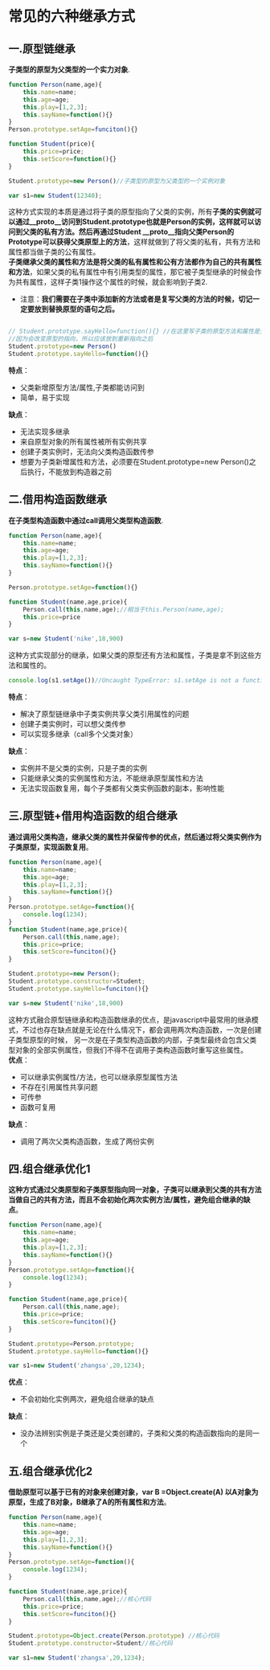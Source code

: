 # 常见的六种继承方式

## 一.原型链继承

**子类型的原型为父类型的一个实力对象**.

```javascript
function Person(name,age){
    this.name=name;
    this.age=age;
    this.play=[1,2,3];
    this.sayName=function(){}
}
Person.prototype.setAge=funciton(){}

function Student(price){
    this.price=price;
    this.setScore=function(){}
}

Student.prototype=new Person()//子类型的原型为父类型的一个实例对象

var s1=new Student(12340);
```

这种方式实现的本质是通过将子类的原型指向了父类的实例，所有**子类的实例就可以通过__proto__访问到Student.prototype也就是Person的实例，这样就可以访问到父类的私有方法。然后再通过Student __proto__指向父类Person的Prototype可以获得父类原型上的方法**，这样就做到了将父类的私有，共有方法和属性都当做子类的公有属性。  
**子类继承父类的属性和方法是将父类的私有属性和公有方法都作为自己的共有属性和方法**，如果父类的私有属性中有引用类型的属性，那它被子类型继承的时候会作为共有属性，这样子类1操作这个属性的时候，就会影响到子类2.

* 注意：**我们需要在子类中添加新的方法或者是复写父类的方法的时候，切记一定要放到替换原型的语句之后。**

```javascript

// Student.prototype.sayHello=function(){} //在这里写子类的原型方法和属性是无效的
//因为会改变原型的指向，所以应该放到重新指向之后
Student.prototype=new Person()
Student.prototype.sayHello=function(){}
```

**特点**：

* 父类新增原型方法/属性,子类都能访问到
* 简单，易于实现

**缺点**：

* 无法实现多继承
* 来自原型对象的所有属性被所有实例共享
* 创建子类实例时，无法向父类构造函数传参
* 想要为子类新增属性和方法，必须要在Student.prototype=new Person()之后执行，不能放到构造器之前

## 二.借用构造函数继承

**在子类型构造函数中通过call调用父类型构造函数**.

```javascript
function Person(name,age){
    this.name=name;
    this.age=age;
    this.play=[1,2,3];
    this.sayName=function(){}
}

Person.prototype.setAge=function(){}

function Student(name,age,price){
    Person.call(this,name,age);//相当于this.Person(name,age);
    this.price=price
}

var s=new Student('nike',18,900)
```

这种方式实现部分的继承，如果父类的原型还有方法和属性，子类是拿不到这些方法和属性的。

```javascript
console.log(s1.setAge())//Uncaught TypeError: s1.setAge is not a function
```

**特点**：

* 解决了原型链继承中子类实例共享父类引用属性的问题
* 创建子类实例时，可以想父类传参
* 可以实现多继承（call多个父类对象）

**缺点**：

* 实例并不是父类的实例，只是子类的实例
* 只能继承父类的实例属性和方法，不能继承原型属性和方法
* 无法实现函数复用，每个子类都有父类实例函数的副本，影响性能

## 三.原型链+借用构造函数的组合继承

**通过调用父类构造，继承父类的属性并保留传参的优点，然后通过将父类实例作为子类原型，实现函数复用**。

```javascript
function Person(name,age){
    this.name=name;
    this.age=age;
    this.play=[1,2,3];
    this.sayName=function(){}
}
Person.prototype.setAge=function(){
    console.log(1234);
}
function Student(name,age,price){
    Person.call(this,name,age);
    this.price=price;
    this.setScore=funciton(){}
}

Student.prototype=new Person();
Student.prototype.constructor=Student;
Student.prototype.sayHello=funciton(){}

var s=new Student('nike',18,900)

```

这种方式融合原型链继承和构造函数继承的优点，是javascript中最常用的继承模式，不过也存在缺点就是无论在什么情况下，都会调用两次构造函数，一次是创建子类型原型的时候， 另一次是在子类型构造函数的内部，子类型最终会包含父类型对象的全部实例属性，但我们不得不在调用子类构造函数时重写这些属性。  
**优点**：

* 可以继承实例属性/方法，也可以继承原型属性方法
* 不存在引用属性共享问题
* 可传参
* 函数可复用

**缺点**：

* 调用了两次父类构造函数，生成了两份实例

## 四.组合继承优化1

**这种方式通过父类原型和子类原型指向同一对象，子类可以继承到父类的共有方法当做自己的共有方法，而且不会初始化两次实例方法/属性，避免组合继承的缺点**。

```javascript
function Person(name,age){
    this.name=name;
    this.age=age;
    this.play=[1,2,3];
    this.sayName=function(){}
}
Person.prototype.setAge=function(){
    console.log(1234);
}

function Student(name,age,price){
    Person.call(this,name,age);
    this.price=price;
    this.setScore=funciton(){}
}

Student.prototype=Person.prototype;
Student.prototype.sayHello=function(){}

var s1=new Student('zhangsa',20,1234);
```

**优点**：

* 不会初始化实例两次，避免组合继承的缺点

**缺点**：

* 没办法辨别实例是子类还是父类创建的，子类和父类的构造函数指向的是同一个

## 五.组合继承优化2

**借助原型可以基于已有的对象来创建对象，var B =Object.create(A) 以A对象为原型，生成了B对象，B继承了A的所有属性和方法**。

```javascript
function Person(name,age){
    this.name=name;
    this.age=age;
    this.play=[1,2,3];
    this.sayName=function(){}
}
Person.prototype.setAge=function(){
    console.log(1234);
}

function Student(name,age,price){
    Person.call(this,name,age);//核心代码
    this.price=price;
    this.setScore=funciton(){}
}

Student.prototype=Object.create(Person.prototype) //核心代码
Student.prototype.constructor=Student//核心代码

var s1=new Student('zhangsa',20,1234);

```
